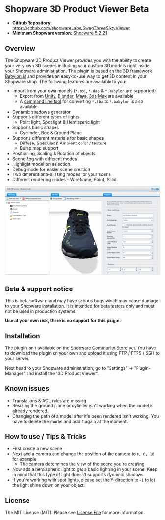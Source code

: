 # Shopware 3D Product Viewer Beta
* **Github Repository**: https://github.com/shopwareLabs/SwagThreeSixtyViewer
* **Minimum Shopware version**: [Shopware 5.2.21](community.shopware.com/Downloads_cat_448.html#5.2.21)

## Overview
The Shopware 3D Product Viewer provides you with the ability to create your very own 3D scenes including your custom 3D models right inside your Shopware administration. The plugin is based on the 3D framework [Babylon.js](https://github.com/BabylonJS/Babylon.js) and provides an easy-to-use way to get 3D content in your Shopware shop. The following features are available to you:

- Import from your own models (`*.obj`, `*.dae` & `*.babylon` are supported)
	- Export from [Unity](https://github.com/BabylonJS/Babylon.js/tree/master/Exporters/Unity%205), [Blender](https://github.com/BabylonJS/Babylon.js/tree/master/Exporters/Blender), [Maya](https://github.com/BabylonJS/Babylon.js/tree/master/Exporters/Maya/Tools), [3ds Max](https://github.com/BabylonJS/Babylon.js/tree/master/Exporters/3ds%20Max) are available
	- A [command line tool](https://github.com/BabylonJS/Babylon.js/tree/master/Exporters/FBX) for converting `*.fbx` to `*.babylon` is also available
- Dynamic shadows generator
- Supports different types of lights
	- Point light, Spot light & Hemisperic light
- Supports basic shapes
	- Cyclinder, Box & Ground Plane
- Supports different materials for basic shapes
	- Diffuse, Specular & Ambient color / texture
	- Bump map support
- Positioning, Scaling & Rotation of objects
- Scene Fog with different modes
- Highlight model on selection
- Debug mode for easier scene creation
- Two different anti-aliasing modes for your scene
- Different rendering modes - Wireframe, Point, Solid

![Edit 3D scene](screenshot.png "Edit 3D scene")

## Beta & support notice 
This is beta software and may have serious bugs which may
cause damage to your Shopware installation. It is intended for beta testers only and must not be used in production systems.

**Use at your own risk, there is no support for this plugin.**

## Installation
The plugin isn't available on the [Shopware Community Store](https://store.shopware.com/) yet. You have to download the plugin on your own and upload it using FTP / FTPS / SSH to your server.

Next head to your Shopware administration, go to "Settings" -> "Plugin-Manager" and install the "3D Product Viewer".

## Known issues
- Translations & ACL rules are missing
- Resizing the ground plane or cylinder isn't working when the model is already rendered.
- Changing the path of a model after it's been rendered isn't working. You have to delete the model and add it again at the moment.

## How to use / Tips & Tricks
- First create a new scene
- Next add a camera and change the position of the camera to `0, 0, 10` for example
	- The camera determines the view of the scene you're creating
- Now add a hemispheric light to get a basic lighning in your scene. Keep in mind that this type of light doesn't supports dynamic shadows.
- If you're working with spot lights, please set the Y-direction to `-1` to let the light shine down on your object.  

## License
The MIT License (MIT). Please see [License File](https://github.com/shopwareLabs/SwagThreeSixtyViewer/blob/master/LICENSE "License File") for more information.